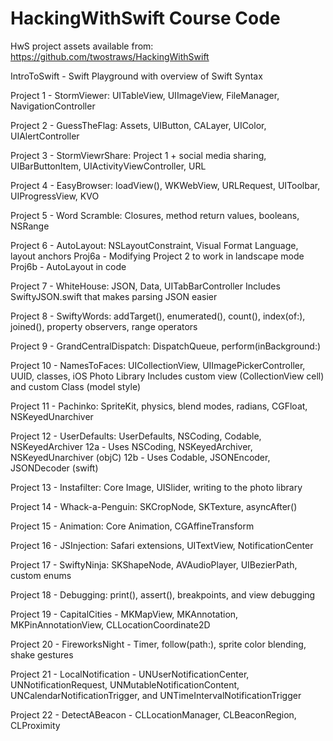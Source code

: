 # HackingWithSwift Course Code
HwS project assets available from: 
https://github.com/twostraws/HackingWithSwift


IntroToSwift - Swift Playground with overview of Swift Syntax


Project 1 - StormViewer: UITableView, UIImageView, FileManager, NavigationController

Project 2 - GuessTheFlag: Assets, UIButton, CALayer, UIColor, UIAlertController

Project 3 - StormViewrShare: Project 1 + social media sharing, UIBarButtonItem, 
UIActivityViewController, URL

Project 4 - EasyBrowser: loadView(), WKWebView, URLRequest, UIToolbar, UIProgressView, 
KVO

Project 5 - Word Scramble: Closures, method return values, booleans, NSRange

Project 6 - AutoLayout: NSLayoutConstraint, Visual Format Language, layout anchors
    Proj6a - Modifying Project 2 to work in landscape mode
    Proj6b - AutoLayout in code

Project 7 - WhiteHouse: JSON, Data, UITabBarController
    Includes SwiftyJSON.swift that makes parsing JSON easier

Project 8 - SwiftyWords: addTarget(), enumerated(), count(), index(of:), joined(), 
                         property observers, range operators

Project 9 - GrandCentralDispatch: DispatchQueue, perform(inBackground:)

Project 10 - NamesToFaces: UICollectionView, UIImagePickerController, UUID, classes, 
             iOS Photo Library 
    Includes custom view (CollectionView cell) and custom Class (model style)

Project 11 - Pachinko: SpriteKit, physics, blend modes, radians, CGFloat, 
NSKeyedUnarchiver

Project 12 - UserDefaults: UserDefaults, NSCoding, Codable, NSKeyedArchiver
        12a - Uses NSCoding, NSKeyedArchiver, NSKeyedUnarchiver (objC)
        12b - Uses Codable, JSONEncoder, JSONDecoder (swift)

Project 13 - Instafilter: Core Image, UISlider, writing to the photo library

Project 14 - Whack-a-Penguin: SKCropNode, SKTexture, asyncAfter()

Project 15 - Animation: Core Animation, CGAffineTransform

Project 16 - JSInjection: Safari extensions, UITextView, NotificationCenter

Project 17 - SwiftyNinja: SKShapeNode, AVAudioPlayer, UIBezierPath, custom enums

Project 18 - Debugging: print(), assert(), breakpoints, and view debugging

Project 19 - CapitalCities - MKMapView, MKAnnotation, MKPinAnnotationView, 
CLLocationCoordinate2D

Project 20 - FireworksNight - Timer, follow(path:), sprite color blending, shake 
gestures

Project 21 - LocalNotification - UNUserNotificationCenter, UNNotificationRequest, 
UNMutableNotificationContent, UNCalendarNotificationTrigger, and 
UNTimeIntervalNotificationTrigger

Project 22 - DetectABeacon - CLLocationManager, CLBeaconRegion, CLProximity
